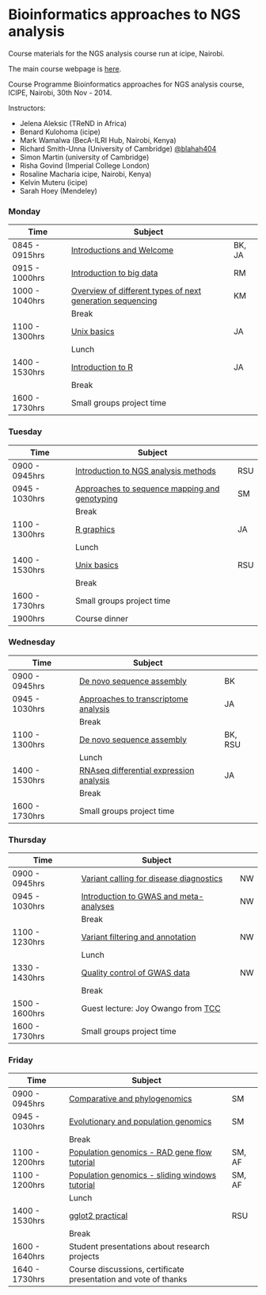 Bioinformatics approaches to NGS analysis
==================

Course materials for the NGS analysis course run at icipe, Nairobi.

The main course webpage is [here](http://41.57.109.242/zoonotic/Sites/bioinfo/index.html).

Course Programme
Bioinformatics approaches for NGS  analysis course, ICIPE, Nairobi, 30th Nov -  2014.

Instructors:  
* Jelena Aleksic (TReND in Africa)
* Benard Kulohoma (icipe)
* Mark Wamalwa (BecA-ILRI Hub, Nairobi, Kenya)
* Richard Smith-Unna (University of Cambridge) [@blahah404](http://twitter.com/blahah404)
* Simon Martin (university of Cambridge)
* Risha Govind (Imperial College London)
* Rosaline Macharia icipe, Nairobi, Kenya)
* Kelvin Muteru (icipe)
* Sarah Hoey (Mendeley)

### Monday

| Time          | Subject                                           |     |
|---------------|------------------------------------------------|-----|
| 0845 - 0915hrs| [Introductions and Welcome](https://github.com/jelena121/NGS_analysis_icipe/raw/master/day%201/Welcome_note_ICIPE_NGS_course.ppt)                             | BK, JA  |
| 0915 - 1000hrs| [Introduction to big data](https://github.com/jelena121/NGS_analysis_icipe/raw/master/day%201/intro_to_big_data_3o_Nov.pdf) | RM  |
| 1000 - 1040hrs| [Overview of different types of next generation sequencing](https://github.com/jelena121/NGS_analysis_icipe/raw/master/day%201/NGS_Kelvin_26_11_2015.pptx) | KM  |
|               | Break                                          |     |
| 1100 - 1300hrs| [Unix basics]() | JA  |
|               | Lunch                                          |     |
| 1400 - 1530hrs| [Introduction to R](https://github.com/jelena121/NGS_analysis_icipe/raw/master/day%201/R%20introduction%20-%20Jelena%20Aleksic.pdf) | JA  |
|               | Break                                          |     |
| 1600 - 1730hrs| Small groups project time |   |


### Tuesday

| Time          | Subject                                           |     |
|---------------|------------------------------------------------|-----|
| 0900 - 0945hrs| [Introduction to NGS analysis methods](https://github.com/jelena121/NGS_analysis_icipe/blob/master/day%202/Intro%20to%20NGS%20analysis%20-%20Richard%20Smith.pdf?raw=true) | RSU  |
| 0945 - 1030hrs| [Approaches to sequence mapping and genotyping](https://github.com/jelena121/NGS_analysis_icipe/blob/master/day%202/Mapping_and_Genotyping_Approaches.pdf?raw=true) | SM  |
|               | Break                                          |     |
| 1100 - 1300hrs| [R graphics](https://github.com/jelena121/NGS_analysis_icipe/blob/master/day%202/R%20graphics%20-%20Jelena%20Aleksic.pdf?raw=true) | JA  |
|               | Lunch                                          |     |
| 1400 - 1530hrs| [Unix basics](https://github.com/jelena121/NGS_analysis_icipe/blob/master/day%202/unix_primer.pdf?raw=true) | RSU  |
|               | Break                                          |     |
| 1600 - 1730hrs| Small groups project time |   |
| 1900hrs| Course dinner |   |


### Wednesday

| Time          | Subject                                           |     |
|---------------|------------------------------------------------|-----|
| 0900 - 0945hrs| [De novo sequence assembly](https://github.com/jelena121/NGS_analysis_icipe/blob/master/day%203/Assembly%20-%20Benard%20Kulohoma.pdf?raw=true) | BK  |
| 0945 - 1030hrs| [Approaches to transcriptome analysis](https://github.com/jelena121/NGS_analysis_icipe/blob/master/day%203/Transcriptome%20analysis%20-%20Jelena%20Aleksic.pdf?raw=true) | JA  |
|               | Break                                          |     |
| 1100 - 1300hrs| [De novo sequence assembly](https://github.com/jelena121/NGS_analysis_icipe/blob/master/day%203/Assembly%20practica%20-%20Benard%20Kulohoma.pdf?raw=true) | BK, RSU  |
|               | Lunch                                          |     |
| 1400 - 1530hrs| [RNAseq differential expression analysis](https://github.com/jelena121/NGS_analysis_icipe/tree/master/day%203/RNAseq_practical) | JA  |
|               | Break                                          |     |
| 1600 - 1730hrs| Small groups project time |   |


### Thursday

| Time          | Subject                                           |     |
|---------------|------------------------------------------------|-----|
| 0900 - 0945hrs| [Variant calling for disease diagnostics](https://github.com/jelena121/NGS_analysis_icipe/blob/master/day%204/Variant%20Calling%20-%20Nicola%20Whiffin.pdf?raw=true) | NW  |
| 0945 - 1030hrs| [Introduction to GWAS and meta-analyses](https://github.com/jelena121/NGS_analysis_icipe/blob/master/day%204/GWAS%2C%20meta-analysis%20and%20imputation%20-%20Nicola%20Whiffin.pdf) | NW  |
|               | Break                                          |     |
| 1100 - 1230hrs| [Variant filtering and annotation](https://github.com/jelena121/NGS_analysis_icipe/tree/master/day%204/FilteringAnnotationPractical) | NW |
|               | Lunch                                          |     |
| 1330 - 1430hrs| [Quality control of GWAS data](https://github.com/jelena121/NGS_analysis_icipe/tree/master/day%204/GWASPractical) | NW  |
|               | Break                                          |     |
| 1500 - 1600hrs| Guest lecture: Joy Owango from [TCC](http://www.tcc-africa.org/tcc/) |   |
| 1600 - 1730hrs| Small groups project time |   |

### Friday

| Time          | Subject                                           |     |
|---------------|------------------------------------------------|-----|
| 0900 - 0945hrs| [Comparative and phylogenomics](https://github.com/jelena121/NGS_analysis_icipe/blob/master/day%205/Comparative_and_Phylogenomics.pdf?raw=true) | SM  |
| 0945 - 1030hrs| [Evolutionary and population genomics](https://github.com/jelena121/NGS_analysis_icipe/blob/master/day%205/Population_Genomics.pdf?raw=true) | SM  |
|               | Break                                          |     |
| 1100 - 1200hrs| [Population genomics - RAD gene flow tutorial](https://github.com/jelena121/NGS_analysis_icipe/blob/master/day%205/RAD_gene_flow_tutorial.tar.gz?raw=true) | SM, AF |
| 1100 - 1200hrs| [Population genomics - sliding windows tutorial](https://github.com/jelena121/NGS_analysis_icipe/blob/master/day%205/sliding_windows_tutorial.tar.gz?raw=true) | SM, AF |
|               | Lunch                                          |     |
| 1400 - 1530hrs| [gglot2 practical](http://www.ling.upenn.edu/~joseff/avml2012/) | RSU  |
|               | Break                                          |     |
| 1600 - 1640hrs| Student presentations about research projects |   |
| 1640 - 1730hrs| Course discussions, certificate presentation and vote of thanks |   |
